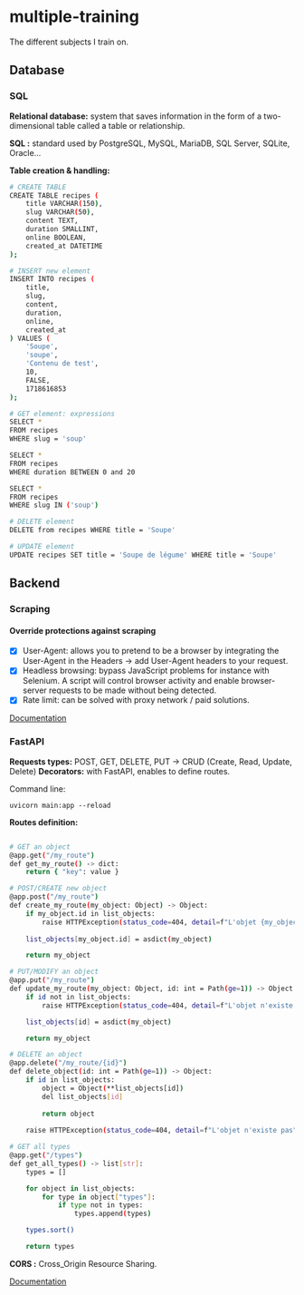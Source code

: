 # multiple-training

The different subjects I train on.

## Database

### SQL

__Relational database:__ system that saves information in the form of a two-dimensional table called a table or relationship.

__SQL :__ standard used by PostgreSQL, MySQL, MariaDB, SQL Server, SQLite, Oracle...

__Table creation & handling:__
```bash
# CREATE TABLE
CREATE TABLE recipes (
    title VARCHAR(150),
    slug VARCHAR(50),
    content TEXT,
    duration SMALLINT,
    online BOOLEAN,
    created_at DATETIME
);

# INSERT new element
INSERT INTO recipes (
    title, 
    slug, 
    content, 
    duration, 
    online, 
    created_at
) VALUES (
    'Soupe',
    'soupe',
    'Contenu de test',
    10,
    FALSE,
    1718616853
);

# GET element: expressions
SELECT * 
FROM recipes
WHERE slug = 'soup'

SELECT * 
FROM recipes
WHERE duration BETWEEN 0 and 20

SELECT * 
FROM recipes
WHERE slug IN ('soup')

# DELETE element
DELETE from recipes WHERE title = 'Soupe'

# UPDATE element
UPDATE recipes SET title = 'Soupe de légume' WHERE title = 'Soupe'
```

## Backend

### Scraping

#### Override protections against scraping

- [x] User-Agent: allows you to pretend to be a browser by integrating the User-Agent in the Headers -> add User-Agent headers to your request.
- [x] Headless browsing: bypass JavaScript problems for instance with Selenium. A script will control browser activity and enable browser-server requests to be made without being detected.
- [x] Rate limit: can be solved with proxy network / paid solutions.

[Documentation](https://www.youtube.com/watch?v=HCV6nEACQo4&t=151s)

### FastAPI

__Requests types:__ POST, GET, DELETE, PUT -> CRUD (Create, Read, Update, Delete)
__Decorators:__ with FastAPI, enables to define routes.

Command line:
```
uvicorn main:app --reload
```

__Routes definition:__
```bash

# GET an object
@app.get("/my_route")
def get_my_route() -> dict:
    return { "key": value }

# POST/CREATE new object
@app.post("/my_route")
def create_my_route(my_object: Object) -> Object:
    if my_object.id in list_objects:
        raise HTTPException(status_code=404, detail=f"L'objet {my_object.id} existe déjà")
    
    list_objects[my_object.id] = asdict(my_object)

    return my_object

# PUT/MODIFY an object
@app.put("/my_route")
def update_my_route(my_object: Object, id: int = Path(ge=1)) -> Object:
    if id not in list_objects:
        raise HTTPException(status_code=404, detail=f"L'objet n'existe pas")

    list_objects[id] = asdict(my_object)

    return my_object

# DELETE an object
@app.delete("/my_route/{id}")
def delete_object(id: int = Path(ge=1)) -> Object:
    if id in list_objects:
        object = Object(**list_objects[id])
        del list_objects[id]
        
        return object
    
    raise HTTPException(status_code=404, detail=f"L'objet n'existe pas")

# GET all types
@app.get("/types")
def get_all_types() -> list[str]:
    types = []

    for object in list_objects:
        for type in object["types"]:
            if type not in types:
                types.append(types)

    types.sort()

    return types
```

__CORS :__ Cross_Origin Resource Sharing.

[Documentation](https://www.youtube.com/watch?v=0-yncL0bqZs)